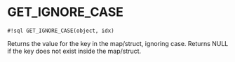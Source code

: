 # GET_IGNORE_CASE

`#!sql GET_IGNORE_CASE(object, idx)`

Returns the value for the key in the map/struct, ignoring case. Returns NULL if the key does not exist
inside the map/struct.
